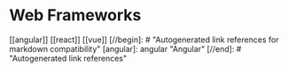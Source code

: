 # Web Frameworks

[[angular]]
[[react]]
[[vue]]
[//begin]: # "Autogenerated link references for markdown compatibility"
[angular]: angular "Angular"
[//end]: # "Autogenerated link references"